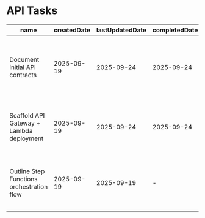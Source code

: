 # API Tasks

| name                                      | createdDate | lastUpdatedDate | completedDate | status   | description                                                                           |
| ----------------------------------------- | ----------- | --------------- | ------------- | -------- | ------------------------------------------------------------------------------------- |
| Document initial API contracts            | 2025-09-19  | 2025-09-24      | 2025-09-24    | complete | Capture the REST and event contracts that the lambdas and Step Functions must expose. |
| Scaffold API Gateway + Lambda deployment  | 2025-09-19  | 2025-09-24      | 2025-09-24    | complete | Build infrastructure code for the gateway, stages, and Python lambda packaging.       |
| Outline Step Functions orchestration flow | 2025-09-19  | 2025-09-19      | -             | todo     | Define the state machine responsibilities and how downstream services integrate.      |
